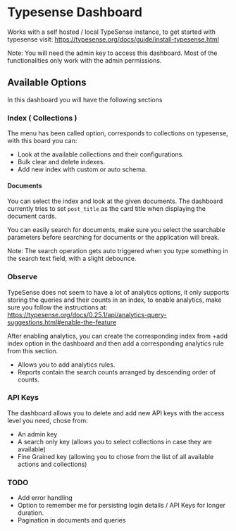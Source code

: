 # Typesense Dashboard

Works with a self hosted / local TypeSense instance, to get started with typesense visit:
https://typesense.org/docs/guide/install-typesense.html

Note: You will need the admin key to access this dashboard. Most of the functionalities only work with the admin permissions.

## Available Options

In this dashboard you will have the following sections

### Index ( Collections )

The menu has been called option, corresponds to collections on typesense, with this board you can:
- Look at the available collections and their configurations.
- Bulk clear and delete indexes.
- Add new index with custom or auto schema.

#### Documents

You can select the index and look at the given documents. The dashboard currently tries to set `post_title` as the card title when displaying the document cards.

You can easily search for documents, make sure you select the searchable parameters before searching for documents or the application will break.

Note: The search operation gets auto triggered when you type something in the search text field, with a slight debounce.

### Observe

TypeSense does not seem to have a lot of analytics options, it only supports storing the queries and their counts in an index, to enable analytics, make sure you follow the instructions at:
https://typesense.org/docs/0.25.1/api/analytics-query-suggestions.html#enable-the-feature

After enabling analytics, you can create the corresponding index from +add index option in the dashboard and then add a corresponding analytics rule from this section.

- Allows you to add analytics rules.
- Reports contain the search counts arranged by descending order of counts.

### API Keys

The dashboard allows you to delete and add new API keys with the access level you need, chose from:
- An admin key 
- A search only key (allows you to select collections in case they are available)
- Fine Grained key (allowing you to chose from the list of all available actions and collections)


### TODO
- Add error handling
- Option to remember me for persisting login details / API Keys for longer duration.
- Pagination in documents and queries
